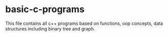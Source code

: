 # basic-c-programs
This file contains all c++ programs based on functions, oop concepts, data structures including binary tree and graph.
